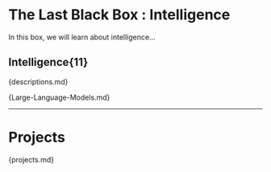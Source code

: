 # The Last Black Box : Intelligence
In this box, we will learn about intelligence...

## Intelligence{11}
{descriptions.md}

{Large-Language-Models.md}

---

# Projects
{projects.md}
